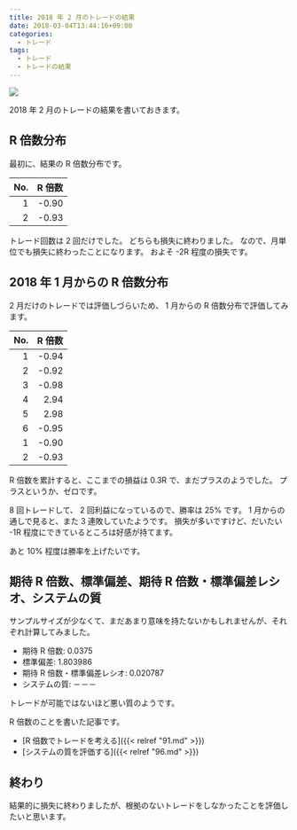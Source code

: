 ```yaml
---
title: 2018 年 2 月のトレードの結果
date: 2018-03-04T13:44:16+09:00
categories:
  - トレード
tags:
  - トレード
  - トレードの結果
---
```


![](/img/97-01.png)

2018 年 2 月のトレードの結果を書いておきます。

<!--more-->

## R 倍数分布

最初に、結果の R 倍数分布です。

| No.  | R 倍数 |
| ---: | -----: |
|    1 |  -0.90 |
|    2 |  -0.93 |

トレード回数は 2 回だけでした。
どちらも損失に終わりました。
なので、月単位でも損失に終わったことになります。
およそ -2R 程度の損失です。

## 2018 年 1 月からの R 倍数分布

2 月だけのトレードでは評価しづらいため、 1 月からの R 倍数分布で評価してみます。

| No.  | R 倍数 |
| ---: | -----: |
|    1 |  -0.94 |
|    2 |  -0.92 |
|    3 |  -0.98 |
|    4 |   2.94 |
|    5 |   2.98 |
|    6 |  -0.95 |
|    1 |  -0.90 |
|    2 |  -0.93 |

R 倍数を累計すると、ここまでの損益は 0.3R で、まだプラスのようでした。
プラスというか、ゼロです。

8 回トレードして、 2 回利益になっているので、勝率は 25% です。
1 月からの通しで見ると、また 3 連敗していたようです。
損失が多いですけど、だいたい -1R 程度にできているところは好感が持てます。

あと 10% 程度は勝率を上げたいです。

## 期待 R 倍数、標準偏差、期待 R 倍数・標準偏差レシオ、システムの質

サンプルサイズが少なくて、まだあまり意味を持たないかもしれませんが、それぞれ計算してみました。

* 期待 R 倍数: 0.0375
* 標準偏差: 1.803986
* 期待 R 倍数・標準偏差レシオ: 0.020787
* システムの質: －－－

トレードが可能ではないほど悪い質のようです。

R 倍数のことを書いた記事です。

* [R 倍数でトレードを考える]({{< relref "91.md" >}})
* [システムの質を評価する]({{< relref "96.md" >}})

## 終わり

結果的に損失に終わりましたが、根拠のないトレードをしなかったことを評価したいと思います。
